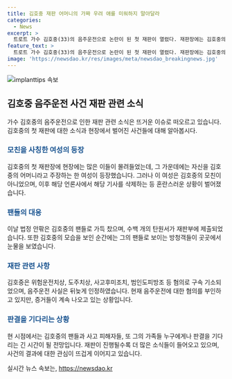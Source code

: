 ```yaml
---
title: 김호중 재판 어머니의 가짜 우려 애를 미워하지 말아달라
categories:
  - News
excerpt: >
  트로트 가수 김호중(33)의 음주운전으로 논란이 된 첫 재판이 열렸다. 재판장에는 김호중의 가족과 팬들이 참석했으며, 김호중을 모친으로 속이려는 여성이 등장해 혼란이 빚어졌다. 지난 5월의 음주운전 사고를 인정한 김호중은 팬들의 지지와 함께 법정에 나타났으며, 음주운전을 강하게 부인했지만 사실을 인정하고 참석한 것으로 알려졌다.
feature_text: >
  트로트 가수 김호중(33)의 음주운전으로 논란이 된 첫 재판이 열렸다. 재판장에는 김호중의 가족과 팬들이 참석했으며, 김호중을 모친으로 속이려는 여성이 등장해 혼란이 빚어졌다. 지난 5월의 음주운전 사고를 인정한 김호중은 팬들의 지지와 함께 법정에 나타났으며, 음주운전을 강하게 부인했지만 사실을 인정하고 참석한 것으로 알려졌다.
image: 'https://newsdao.kr/res/images/meta/newsdao_breakingnews.jpg'
---
```


<p><img src="https://newsdao.kr/res/images/meta/newsdao_breakingnews.jpg" alt="implanttips 속보" /></p>

<h2 data-ke-size="size26">김호중 음주운전 사건 재판 관련 소식</h2>

<p data-ke-size="size16">가수 김호중의 음주운전으로 인한 재판 관련 소식은 뜨거운 이슈로 떠오르고 있습니다. 김호중의 첫 재판에 대한 소식과 현장에서 벌어진 사건들에 대해 알아봅시다.</p>

<h3 data-ke-size="size24"><b><span style="color: #1a5490;">모친을 사칭한 여성의 등장</span></b></h3>

<p data-ke-size="size16">김호중의 첫 재판장에 현장에는 많은 이들이 몰려들었는데, 그 가운데에는 자신을 김호중의 어머니라고 주장하는 한 여성이 등장했습니다. 그러나 이 여성은 김호중의 모친이 아니었으며, 이후 해당 언론사에서 해당 기사를 삭제하는 등 혼란스러운 상황이 벌어졌습니다.</p>

<h3 data-ke-size="size24"><b><span style="color: #1a5490;">팬들의 대응</span></b></h3>

<p data-ke-size="size16">이날 법정 안팎은 김호중의 팬들로 가득 찼으며, 수백 개의 탄원서가 재판부에 제출되었습니다. 또한 김호중의 모습을 보인 순간에는 그의 팬들로 보이는 방청객들이 곳곳에서 눈물을 보였습니다.</p>

<h3 data-ke-size="size24"><b><span style="color: #1a5490;">재판 관련 사항</span></b></h3>

<p data-ke-size="size16">김호중은 위험운전치상, 도주치상, 사고후미조치, 범인도피방조 등 혐의로 구속 기소되었으며, 음주운전 사실은 뒤늦게 인정하였습니다. 현재 음주운전에 대한 혐의를 부인하고 있지만, 증거들이 계속 나오고 있는 상황입니다.</p>

<h3 data-ke-size="size24"><b><span style="color: #1a5490;">판결을 기다리는 상황</span></b></h3>

<p data-ke-size="size16">현 시점에서는 김호중의 팬들과 사고 피해자들, 또 그의 가족들 누구에게나 판결을 기다리는 긴 시간이 될 전망입니다. 재판이 진행될수록 더 많은 소식들이 들어오고 있으며, 사건의 결과에 대한 관심이 뜨겁게 이어지고 있습니다.</p>
실시간 뉴스 속보는, <a href="https://newsdao.kr" rel="dofollow">https://newsdao.kr</a>


